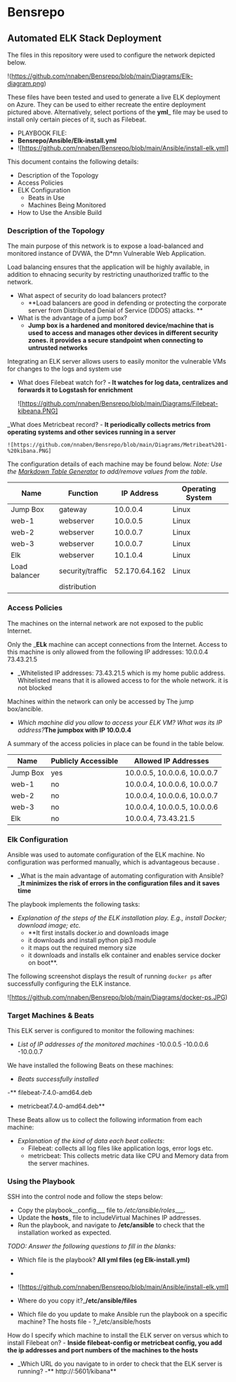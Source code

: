 # Bensrepo

## Automated ELK Stack Deployment

The files in this repository were used to configure the network depicted below.	

!(https://github.com/nnaben/Bensrepo/blob/main/Diagrams/Elk-diagram.png)

These files have been tested and used to generate a live ELK deployment on Azure. They can be used to either recreate the entire deployment pictured above. Alternatively, select portions of the __yml___ file may be used to install only certain pieces of it, such as Filebeat.

  - PLAYBOOK FILE:
  - **Bensrepo/Ansible/Elk-install.yml**
  -  ![https://github.com/nnaben/Bensrepo/blob/main/Ansible/install-elk.yml]

This document contains the following details:
- Description of the Topology
- Access Policies
- ELK Configuration
  - Beats in Use
  - Machines Being Monitored
- How to Use the Ansible Build


### Description of the Topology

The main purpose of this network is to expose a load-balanced and monitored instance of DVWA, the D*mn Vulnerable Web Application.

Load balancing ensures that the application will be highly available, in addition to ehnacing security by restricting unauthorized traffic to the network.

- What aspect of security do load balancers protect?
	- **Load balancers are good in defending or protecting the corporate server from Distributed Denial of Service (DDOS) attacks.
**
-  What is the advantage of a jump box?
	- **Jump box is a hardened and monitored device/machine that is used to access and manages other devices in different security zones. it provides a secure standpoint when connecting to untrusted networks**

Integrating an ELK server allows users to easily monitor the vulnerable VMs for changes to the logs and system use
 - What does Filebeat watch for?
	**- It watches for log data, centralizes and forwards it to Logstash for enrichment**
	
	![https://github.com/nnaben/Bensrepo/blob/main/Diagrams/Filebeat-kibeana.PNG]

 _What does Metricbeat record?
	- **It periodically collects metrics from operating systems and other sevices running in a server**
	
	![https://github.com/nnaben/Bensrepo/blob/main/Diagrams/Metribeat%201-%20kibana.PNG]

The configuration details of each machine may be found below.
_Note: Use the [Markdown Table Generator](http://www.tablesgenerator.com/markdown_tables) to add/remove values from the table_.

| Name        | Function        | IP Address  | Operating System|
|-------------|-----------------|-------------|-----------------|
| Jump Box    | gateway         |10.0.0.4     | Linux           |
| web-1       | webserver       |10.0.0.5     | Linux           |
| web-2       | webserver       |10.0.0.7     | Linux           |
| web-3       | webserver       |10.0.0.7     | Linux           |
| Elk         | webserver       |10.1.0.4     | Linux           |
|Load balancer| security/traffic|52.170.64.162| Linux           |
|	      |    distribution |             |	                |

### Access Policies

The machines on the internal network are not exposed to the public Internet. 

Only the ___ELk__ machine can accept connections from the Internet. Access to this machine is only allowed from the following IP addresses: 10.0.0.4 73.43.21.5  

- _Whitelisted IP addresses: 73.43.21.5 which is my home public address. Whitelisted means that it is allowed access to for the whole network. it is not blocked
    
	
Machines within the network can only be accessed by The jump box/ancible.

- _Which machine did you allow to access your ELK VM? What was its IP address?_**The jumpbox with IP 10.0.0.4**

A summary of the access policies in place can be found in the table below.

| Name     | Publicly Accessible | Allowed IP Addresses |
|----------|---------------------|----------------------|
| Jump Box | yes                 | 10.0.0.5, 10.0.0.6, 10.0.0.7|
|  web-1   | no                  | 10.0.0.4, 10.0.0.6, 10.0.0.7|
|  web-2   | no                  | 10.0.0.4, 10.0.0.6, 10.0.0.7|
|  web-3   | no                  | 10.0.0.4, 10.0.0.5, 10.0.0.6|
|  Elk     | no                  | 10.0.0.4, 73.43.21.5|

### Elk Configuration

Ansible was used to automate configuration of the ELK machine. No configuration was performed manually, which is advantageous because .
- _What is the main advantage of automating configuration with Ansible?
	_**It minimizes the risk of errors in the configuration files and it saves time**

The playbook implements the following tasks:
- _Explanation of the steps of the ELK installation play. E.g., install Docker; download image; etc._
	- **It first installs docker.io and downloads image
	- it downloads and install python pip3 module
	- it maps out the required memory size
	- it downloads and installs elk container and enables service docker on boot**.

The following screenshot displays the result of running `docker ps` after successfully configuring the ELK instance.

![https://github.com/nnaben/Bensrepo/blob/main/Diagrams/docker-ps.JPG)

### Target Machines & Beats
This ELK server is configured to monitor the following machines:
- _List of IP addresses of the monitored machines_
	-10.0.0.5
	-10.0.0.6
	-10.0.0.7

We have installed the following Beats on these machines:
- _Beats successfully installed_

 -** filebeat-7.4.0-amd64.deb
 - metricbeat7.4.0-amd64.deb**

These Beats allow us to collect the following information from each machine:
- _Explanation of the kind of data each beat collects_:
 	- Filebeat: collects all log files like application logs, error logs etc.
 	- metricbeat: This collects metric data like CPU and Memory data from the server machines.

### Using the Playbook 

SSH into the control node and follow the steps below:
- Copy the playbook__config___ file to _/etc/ansible/roles____.
- Update the __hosts___ file to includeVirtual Machines IP addresses.
- Run the playbook, and navigate to __/etc/ansible__ to check that the installation worked as expected.

_TODO: Answer the following questions to fill in the blanks:_
-  Which file is the playbook? **All yml files (eg Elk-install.yml)**
-  
-  ![https://github.com/nnaben/Bensrepo/blob/main/Ansible/install-elk.yml]

-  Where do you copy it?_**/etc/ansible/files**
-  Which file do you update to make Ansible run the playbook on a specific machine? The hosts file - ?_/etc/ansible/hosts

How do I specify which machine to install the ELK server on versus which to install Filebeat on?
	- **Inside filebeat-config or metricbeat config, you add the ip addresses and port numbers of the machines to the hosts**
- _Which URL do you navigate to in order to check that the ELK server is running?
	-** http://<Public Ip>:5601/kibana**


